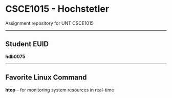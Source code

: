 # CSCE1015 - Hochstetler

Assignment repository for UNT CSCE1015

---

## Student EUID  
**hdb0075**

---

## Favorite Linux Command  
**htop** – for monitoring system resources in real-time
